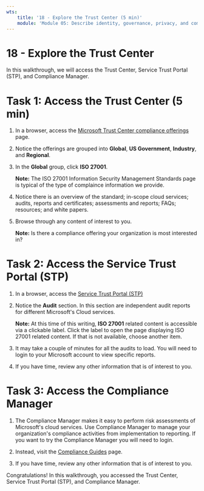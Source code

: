```yaml
---
wts:
    title: '18 - Explore the Trust Center (5 min)'
    module: 'Module 05: Describe identity, governance, privacy, and compliance features'
---
```

# 18 - Explore the Trust Center

In this walkthrough, we will access the Trust Center, Service Trust Portal (STP), and Compliance Manager.

# Task 1: Access the Trust Center (5 min)

1. In a browser, access the [Microsoft Trust Center compliance offerings](https://docs.microsoft.com/en-us/microsoft-365/compliance/offering-home) page.

2. Notice the offerings are grouped into **Global**, **US Government**, **Industry**, and **Regional**.

3. In the **Global** group, click **ISO 27001**. 

    **Note:** The ISO 27001 Information Security Management Standards page is typical of the type of complaince information we provide.

4. Notice there is an overview of the standard; in-scope cloud services; audits, reports and certificates; assessments and reports; FAQs; resources; and white papers. 

5. Browse through any content of interest to you. 

    **Note:** Is there a compliance offering your organization is most interested in?

# Task 2: Access the Service Trust Portal (STP)

1. In a browser, access the [Service Trust Portal (STP)](https://servicetrust.microsoft.com)

2. Notice the **Audit** section. In this section are independent audit reports for different Microsoft's Cloud services.

    **Note:** At this time of this writing, **ISO 27001** related content is accessible via a clickable label. Click the label to open the page displaying ISO 27001 related content. If that is not available, choose another item. 

3. It may take a couple of minutes for all the audits to load. You will need to login to your Microsoft account to view specific reports.

4. If you have time, review any other information that is of interest to you. 

# Task 3: Access the Compliance Manager

1. The Compliance Manager makes it easy to perform risk assessments of Microsoft's cloud services. Use Compliance Manager to manage your organization's compliance activities from implementation to reporting. If you want to try the Compliance Manager you will need to login.

2. Instead, visit the [Compliance Guides](https://servicetrust.microsoft.com/Documents/TrustDocuments) page. 

3. If you have time, review any other information that is of interest to you. 

Congratulations! In this walkthrough, you accessed the Trust Center, Service Trust Portal (STP), and Compliance Manager.